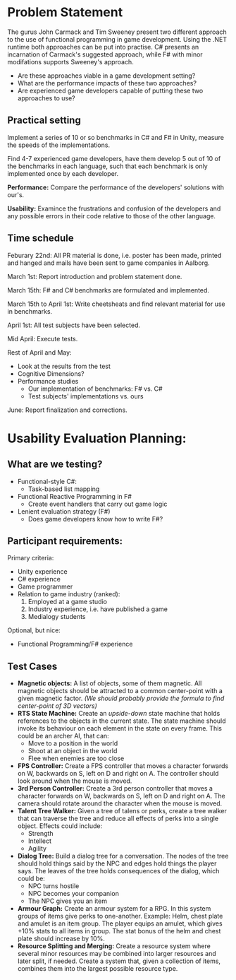 # Problem Statement

The gurus John Carmack and Tim Sweeney present two different approach to the use of functional programming in game development. Using the .NET runtime both approaches can be put into practise. C# presents an incarnation of Carmack's suggested approach, while F# with minor modifations supports Sweeney's approach.

- Are these approaches viable in a game development setting? 
- What are the performance impacts of these two approaches? 
- Are experienced game developers capable of putting these two approaches to use?

## Practical setting
Implement a series of 10 or so benchmarks in C# and F# in Unity, measure the speeds of the implementations.

Find 4-7 experienced game developers, have them develop 5 out of 10 of the benchmarks in each language, such that each benchmark is only implemented once by each developer.

**Performance:** Compare the performance of the developers' solutions with our's.

**Usability:** Examince the frustrations and confusion of the developers and any possible errors in their code relative to those of the other language.

## Time schedule
Feburary 22nd: All PR material is done, i.e. poster has been made, printed and hanged and mails have been sent to game companies in Aalborg.

March 1st: Report introduction and problem statement done.

March 15th: F# and C# benchmarks are formulated and implemented.

March 15th to April 1st: Write cheetsheats and find relevant material for use in benchmarks.

April 1st: All test subjects have been selected.

Mid April: Execute tests.

Rest of April and May:
- Look at the results from the test
- Cognitive Dimensions?
- Performance studies
  - Our implementation of benchmarks: F# vs. C#
  - Test subjects' implementations vs. ours

June: Report finalization and corrections. 

# Usability Evaluation Planning:

## What are we testing?
- Functional-style C#: 
    - Task-based list mapping
- Functional Reactive Programming in F#
    - Create event handlers that carry out game logic
- Lenient evaluation strategy (F#)
    - Does game developers know how to write F#?

## Participant requirements:
Primary criteria:
- Unity experience
- C# experience
- Game programmer
- Relation to game industry (ranked):
    1) Employed at a game studio
    2) Industry experience, i.e. have published a game
    3) Medialogy students

Optional, but nice:
- Functional Programming/F# experience
 
 ## Test Cases

- **Magnetic objects:** A list of objects, some of them magnetic. All magnetic objects should be attracted to a common center-point with a given magnetic factor. *(We should probably provide the formula to find center-point of 3D vectors)*
- **RTS State Machine:** Create an *upside-down* state machine that holds references to the objects in the current state. The state machine should invoke its behaviour on each element in the state on every frame. This could be an archer AI, that can:
    - Move to a position in the world
    - Shoot at an object in the world
    - Flee when enemies are too close
- **FPS Controller:** Create a FPS controller that moves a character forwards on W, backwards on S, left on D and right on A. The controller should look around when the mouse is moved.
- **3rd Person Controller:** Create a 3rd person controller that moves a character forwards on W, backwards on S, left on D and right on A. The camera should rotate around the character when the mouse is moved.
- **Talent Tree Walker:** Given a tree of talens or perks, create a tree walker that can traverse the tree and reduce all effects of perks into a single object. Effects could include:
    - Strength
    - Intellect
    - Agility
- **Dialog Tree:** Build a dialog tree for a conversation. The nodes of the tree should hold things said by the NPC and edges hold things the player says. The leaves of the tree holds consequences of the dialog, which could be:
    - NPC turns hostile
    - NPC becomes your companion
    - The NPC gives you an item
- **Armour Graph:** Create an armour system for a RPG. In this system groups of items give perks to one-another. Example: Helm, chest plate and amulet is an item group. The player equips an amulet, which gives +10% stats to all items in group. The stat bonus of the helm and chest plate should increase by 10%.
- **Resource Splitting and Merging:** Create a resource system where several minor resources may be combined into larger resources and later split, if needed. Create a system that, given a collection of items, combines them into the largest possible resource type.
